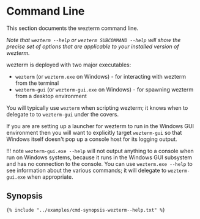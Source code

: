 # Command Line

This section documents the wezterm command line.

*Note that `wezterm --help` or `wezterm SUBCOMMAND --help` will show the precise
set of options that are applicable to your installed version of wezterm.*

wezterm is deployed with two major executables:

* `wezterm` (or `wezterm.exe` on Windows) - for interacting with wezterm from the terminal
* `wezterm-gui` (or `wezterm-gui.exe` on Windows) - for spawning wezterm from a desktop environment

You will typically use `wezterm` when scripting wezterm; it knows when to
delegate to to `wezterm-gui` under the covers.

If you are are setting up a launcher for wezterm to run in the Windows GUI
environment then you will want to explicitly target `wezterm-gui` so that
Windows itself doesn't pop up a console host for its logging output.

!!! note
    `wezterm-gui.exe --help` will not output anything to a console when
    run on Windows systems, because it runs in the Windows GUI subsystem and has no
    connection to the console.  You can use `wezterm.exe --help` to see information
    about the various commands; it will delegate to `wezterm-gui.exe` when
    appropriate.

## Synopsis

```console
{% include "../examples/cmd-synopsis-wezterm--help.txt" %}
```
